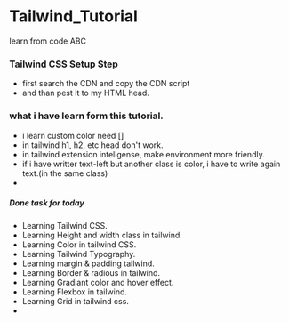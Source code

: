 # Tailwind_Tutorial
learn from code ABC

### Tailwind CSS Setup Step
- first search the CDN and copy the CDN script
- and than pest it to my HTML head.

### what i have learn form this tutorial.
- i learn custom color need []
- in tailwind h1, h2, etc head don't work.
- in tailwind extension inteligense, make environment more friendly.
- if i have writter text-left but another class is color, i have to write again text.(in the same class)
- 

##### Done task for today
- Learning Tailwind CSS.
- Learning Height and width class in tailwind.
- Learning Color in tailwind CSS.
- Learning Tailwind Typography.
- Learning margin & padding tailwind.
- Learning Border & radious in tailwind.
- Learning Gradiant color and hover effect.
- Learning Flexbox in tailwind.
- Learning Grid in tailwind css.
- 